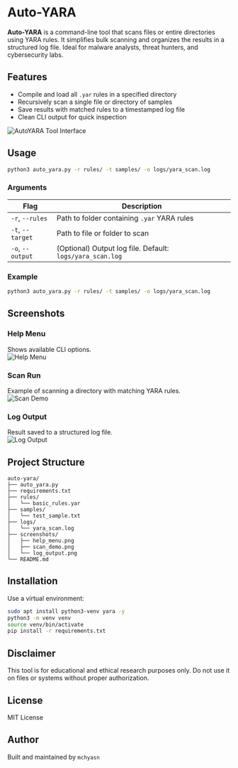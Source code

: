 # Auto-YARA

**Auto-YARA** is a command-line tool that scans files or entire directories using YARA rules. It simplifies bulk scanning and organizes the results in a structured log file. Ideal for malware analysts, threat hunters, and cybersecurity labs.

## Features

- Compile and load all `.yar` rules in a specified directory  
- Recursively scan a single file or directory of samples  
- Save results with matched rules to a timestamped log file  
- Clean CLI output for quick inspection  

![AutoYARA Tool Interface](https://raw.githubusercontent.com/mchyasn/AutoYARA/main/screenshots/0.png)

## Usage

```bash
python3 auto_yara.py -r rules/ -t samples/ -o logs/yara_scan.log
```

### Arguments

| Flag            | Description                                      |
|-----------------|--------------------------------------------------|
| `-r`, `--rules` | Path to folder containing `.yar` YARA rules      |
| `-t`, `--target`| Path to file or folder to scan                   |
| `-o`, `--output`| (Optional) Output log file. Default: `logs/yara_scan.log` |

### Example

```bash
python3 auto_yara.py -r rules/ -t samples/ -o logs/yara_scan.log
```

## Screenshots

### Help Menu

Shows available CLI options.  
![Help Menu](https://raw.githubusercontent.com/mchyasn/AutoYARA/main/screenshots/00.png)

### Scan Run

Example of scanning a directory with matching YARA rules.  
![Scan Demo](https://raw.githubusercontent.com/mchyasn/AutoYARA/main/screenshots/11.png)

### Log Output

Result saved to a structured log file.  
![Log Output](https://raw.githubusercontent.com/mchyasn/AutoYARA/main/screenshots/22.png)

## Project Structure

```
auto-yara/
├── auto_yara.py
├── requirements.txt
├── rules/
│   └── basic_rules.yar
├── samples/
│   └── test_sample.txt
├── logs/
│   └── yara_scan.log
├── screenshots/
│   ├── help_menu.png
│   ├── scan_demo.png
│   └── log_output.png
└── README.md
```

## Installation

Use a virtual environment:

```bash
sudo apt install python3-venv yara -y
python3 -m venv venv
source venv/bin/activate
pip install -r requirements.txt
```

## Disclaimer

This tool is for educational and ethical research purposes only. Do not use it on files or systems without proper authorization.

## License

MIT License

## Author

Built and maintained by `mchyasn`
